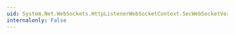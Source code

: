 ```yaml
---
uid: System.Net.WebSockets.HttpListenerWebSocketContext.SecWebSocketVersion
internalonly: False
---
```

